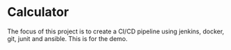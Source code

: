 # Calculator
The focus of this project is to create a CI/CD pipeline using jenkins, docker, git, junit and ansible. 
This is for the demo.
